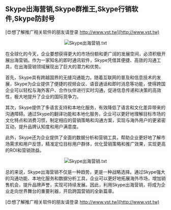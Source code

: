 ## **Skype出海营销,Skype群推王,Skype行销软件,Skype防封号**

[😍想了解推广相关软件的朋友请登录 http://www.vst.tw](http://www.vst.tw)

 <center><img src="https://vst.tw/MP4/tuiguang/png/8.png" alt="Skype出海营销.txt"></center>

在全球化的今天，企业要想获得更大的市场份额和更广阔的发展空间，必须积极开展出海营销。作为一家知名的即时通讯软件，Skype凭借其便捷、高效的沟通工具，在出海营销领域展现出了巨大的潜力和优势。

首先，Skype具有跨越国界的无缝沟通能力。随着互联网的普及和信息技术的发展，Skype为企业提供了便捷的视频会议、语音通话和即时消息等功能，使得跨国企业可以轻松与海外客户、合作伙伴进行实时沟通，促进信息传递和决策的高效性，极大地提升了企业的国际竞争力。

其次，Skype提供了多语言支持和本地化服务，有效降低了语言和文化差异带来的沟通障碍。通过Skype的翻译功能和本地化服务，企业可以更好地理解目标市场的文化特点和消费习惯，制定相应的营销策略和沟通方案，实现与海外用户的更紧密互动，提升品牌认知度和用户满意度。

此外，Skype还为企业提供了全面的数据分析和营销工具，帮助企业更好地了解市场需求和用户反馈，精准定位目标用户群体，优化营销策略和推广效果，实现更高的ROI和营销效益。

 <center><img src="https://vst.tw/MP4/tuiguang/png/4.png" alt="Skype出海营销.txt"></center>

总的来说，Skype出海营销不仅是一种趋势，更是一种战略选择。通过Skype强大的沟通功能、本地化服务和数据分析工具，企业可以更好地拓展海外市场，增加销售机会，提升品牌声誉，实现可持续发展。因此，利用Skype出海营销，将成为企业走向世界舞台的重要利器，开启跨国营销的全新篇章。

[😍想了解推广相关软件的朋友请登录 http://www.vst.tw](http://www.vst.tw)



